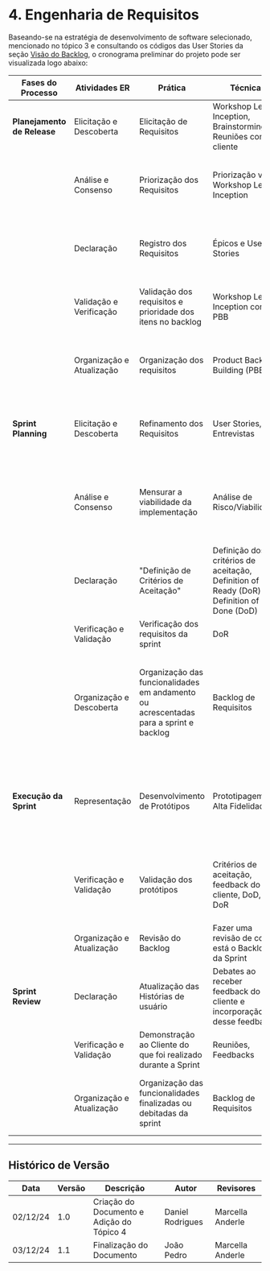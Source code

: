 # 4. Engenharia de Requisitos

Baseando-se na estratégia de desenvolvimento de software selecionado, mencionado no tópico 3 e consultando os códigos das User Stories da seção [Visão do Backlog](../4-sprints/VisaoGeralBacklog.md), o cronograma preliminar do projeto pode ser visualizada logo abaixo:

Fases do Processo           | Atividades ER             | Prática                    | Técnica                                                        | Resultado Esperado
--------------------------- | ------------------------- | -------------------------- | -------------------------------------------------------------- | ----------------------------
**Planejamento de Release** | Elicitação e Descoberta   | Elicitação de Requisitos   | Workshop Lean Inception, Brainstorming, Reuniões com o cliente | Identificação de requisitos presentes dentro do projeto
                            | Análise e Consenso        | Priorização dos Requisitos | Priorização via Workshop Lean Inception | Definição do valor técnico valor agregado e do impacto na experiência do usuário
                            | Declaração                | Registro dos Requisitos | Épicos e User Stories | Histórias de usuário que descrevem as funcionalidades presentes no projeto
                            | Validação e Verificação   | Validação dos requisitos e prioridade dos itens no backlog | Workshop Lean Inception com PBB | Requisitos e prioridades validadas para o início do desenvolvimento
                            | Organização e Atualização | Organização dos requisitos  | Product Backlog Building (PBB) | Requisitos organizados em um backlog para agregar valor ao cliente o mais breve possível
**Sprint Planning**         | Elicitação e Descoberta   | Refinamento dos Requisitos | User Stories, Entrevistas | Detalhamento dos requisitos à nível funcional e com a devida clareza para a sprint
                            | Análise e Consenso        | Mensurar a viabilidade da implementação  | Análise de Risco/Viabilidade | Alinhamento de expectativas para a entrega e alocação adequada de membros para o desenvolvimento do requisito
                            | Declaração                | "Definição de Critérios de Aceitação" | Definição dos critérios de aceitação, Definition of Ready (DoR) e Definition of Done (DoD) | Funcionalidades com critérios de conclusão bem estabelecidas e com os critérios de inicialização esclarecidas
                            | Verificação e Validação    | Verificação dos requisitos da sprint | DoR | Equipe segura para iniciar o desenvolvimento
                            | Organização e Descoberta  | Organização das funcionalidades em andamento ou acrescentadas para a sprint e backlog | Backlog de Requisitos | Sprint organizada com as funcionalidades a serem desenvolvidas e backlog atualizado em casos de incrementos
**Execução da Sprint**      | Representação             | Desenvolvimento de Protótipos | Prototipagem em Alta Fidelidade | Os protótipos validados auxiliam a equipe a desenvolver a funcionalidade corretamente e evitar o retrabalho 
                            | Verificação e Validação    | Validação dos protótipos | Critérios de aceitação, feedback do cliente, DoD, DoR | Confirmação de que os requisitos atendem aos critérios definidos, DoR, DoD
                            | Organização e Atualização | Revisão do Backlog | Fazer uma revisão de como está o Backlog da Sprint | Backlog em dia com o andamento da Sprint
**Sprint Review**           | Declaração                | Atualização das Histórias de usuário | Debates ao receber feedback do cliente e incorporação desse feedback | Alinhamento do que está sendo desenvolvido com o feedback dos clientes
                            | Verificação e Validação   | Demonstração ao Cliente do que foi realizado durante a Sprint | Reuniões, Feedbacks | Funcionalidades verificadas pelo feedback dos clientes
                            | Organização e Atualização | Organização das funcionalidades finalizadas ou debitadas da sprint | Backlog de Requisitos | Backlog atualizado com as funcionalidades atrasadas e implementadas 

---
## Histórico de Versão
Data     | Versão | Descrição | Autor | Revisores 
-------- | ------ | --------- | ----- | ---------
02/12/24 | 1.0 | Criação do Documento e Adição do Tópico 4 | Daniel Rodrigues | Marcella Anderle
03/12/24 | 1.1 | Finalização do Documento | João Pedro | Marcella Anderle
